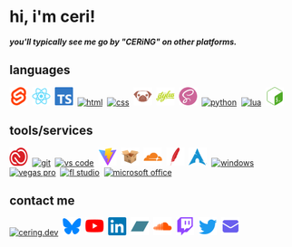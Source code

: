 # **hi, i'm ceri!**
***you'll typically see me go by "CERiNG" on other platforms.***

## **languages**
<a href="https://svelte.dev/" target="_blank"><img width="32" height="32" style="margin-right: 4px;" src="icons/svelte.svg" alt="svelte"/></a>
<a href="https://react.dev/" target="_blank"><img width="32" height="32" style="margin-right: 4px;" src="icons/react.svg" alt="react"/></a>
<a href="https://www.typescriptlang.org/" target="_blank"><img width="32" height="32" style="margin-right: 4px;" src="icons/ts.svg" alt="ts"/></a>
<a href="https://www.w3.org/html/" target="_blank"><img width="32" height="32" style="margin-right: 4px;" src="icons/html.svg" alt="html"/></a>
<a href="https://www.w3schools.com/css/" target="_blank"><img width="32" height="32" style="margin-right: 4px;" src="icons/css.svg" alt="css"/></a>
<a href="https://pugjs.org/" target="_blank"><img width="32" height="32" style="margin-right: 4px;" src="icons/pug.svg" alt="pug"/></a>
<a href="https://stylus-lang.com/" target="_blank"><img width="32" height="32" style="margin-right: 4px;" src="icons/stylus.svg" alt="stylus"/></a>
<a href="https://sass-lang.com/" target="_blank"><img width="32" height="32" style="margin-right: 4px;" src="icons/sass.svg" alt="sass"/></a>
<a href="https://www.python.org/" target="_blank"><img width="32" height="32" style="margin-right: 4px;" src="icons/python.svg" alt="python"/></a>
<a href="https://www.lua.org/" target="_blank"><img width="32" height="32" style="margin-right: 4px;" src="icons/lua.svg" alt="lua"/></a>
<a href="https://www.gnu.org/software/bash/" target="_blank"><img width="32" height="32" style="margin-right: 4px;" src="icons/bash.svg" alt="bash"/></a>

## **tools/services**
<a href="https://www.adobe.com/creativecloud.html" target="_blank"><img width="32" height="32" style="margin-right: 4px;" src="icons/adobe-cc.svg" alt="adobe creative cloud"/></a>
<a href="https://git-scm.com/" target="_blank"><img width="32" height="32" style="margin-right: 4px;" src="icons/git.svg" alt="git"/></a>
<a href="https://code.visualstudio.com/" target="_blank"><img width="32" height="32" style="margin-right: 4px;" src="icons/vscode.svg" alt="vs code"/></a>
<a href="https://vite.dev/" target="_blank"><img width="32" height="32" style="margin-right: 4px;" src="icons/vite.svg" alt="vite"/></a>
<a href="https://git-scm.com/" target="_blank"><img width="32" height="32" style="margin-right: 4px;" src="icons/parcel.png" alt="parcel"/></a>
<a href="https://www.cloudflare.com/" target="_blank"><img width="32" height="32" style="margin-right: 4px;" src="icons/cloudflare.svg" alt="cloudflare"/></a>
<a href="https://parceljs.org/" target="_blank"><img width="32" height="32" style="margin-right: 4px;" src="icons/apache.svg" alt="apache"/></a>
<a href="https://archlinux.org/" target="_blank"><img width="32" height="32" style="margin-right: 4px;" src="icons/arch.svg" alt="arch linux"/></a>
<a href="https://www.microsoft.com/en-us/windows/" target="_blank"><img width="32" height="32" style="margin-right: 4px;" src="icons/windows.svg" alt="windows"/></a>
<a href="https://www.vegascreativesoftware.com/us/vegas-pro/" target="_blank"><img width="32" height="32" style="margin-right: 4px;" src="icons/vegas.svg" alt="vegas pro"/></a>
<a href="https://www.image-line.com/fl-studio/" target="_blank"><img width="32" height="32" style="margin-right: 4px;" src="icons/flstudio.svg" alt="fl studio"/></a>
<a href="https://www.microsoft.com/en-us/microsoft-365/microsoft-office" target="_blank"><img width="32" height="32" style="margin-right: 4px;" src="icons/office.svg" alt="microsoft office"/></a>

## **contact me**
<a href="https://cering.dev/" target="_blank"><img width="32" height="32" style="margin-right: 4px;" src="icons/cering.svg" alt="cering.dev"/></a>
<a href="https://bsky.app/profile/cering.dev" target="_blank"><img width="32" height="32" style="margin-right: 4px;" src="icons/bluesky.svg" alt="bluesky"/></a>
<a href="https://www.youtube.com/cering" target="_blank"><img width="32" height="32" style="margin-right: 4px;" src="icons/youtube.svg" alt="youtube"/></a>
<a href="https://www.linkedin.com/in/cering/" target="_blank"><img width="32" height="32" style="margin-right: 4px;" src="icons/linkedin.svg" alt="linkedin"/></a>
<a href="https://cering.bandcamp.com/" target="_blank"><img width="32" height="32" style="margin-right: 4px;" src="icons/bandcamp.svg" alt="bandcamp"/></a>
<a href="https://soundcloud.com/cerhythm" target="_blank"><img width="32" height="32" style="margin-right: 4px;" src="icons/soundcloud.svg" alt="soundcloud"/></a>
<a href="https://www.twitch.tv/cerhythm" target="_blank"><img width="32" height="32" style="margin-right: 4px;" src="icons/twitch.svg" alt="twitch"/></a>
<a href="https://twitter.com/asteradd" target="_blank"><img width="32" height="32" style="margin-right: 4px;" src="icons/twitter.svg" alt="twitter"/></a>
<a href="mailto:hello@cering.dev" target="_blank"><img width="32" height="32" style="margin-right: 4px;" src="icons/mail.svg" alt="mail"/></a>
